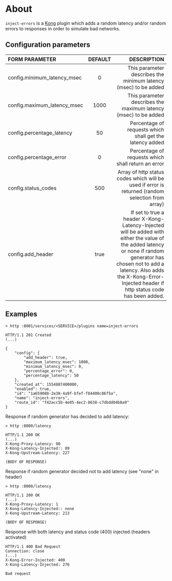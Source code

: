 # About
`````inject-errors````` is a [Kong](https://konghq.com) plugin which adds a random latency and/or random errors to responses in order to simulate bad networks.

## Configuration parameters
|FORM PARAMETER|DEFAULT|DESCRIPTION|
|:----|:------:|------:|
|config.minimum_latency_msec|0|This parameter describes the minimum latency (msec) to be added|
|config.maximum_latency_msec|1000|This parameter describes the maximum latency (msec) to be added|
|config.percentage_latency|50|Percentage of requests which shall get the latency added|
|config.percentage_error|0|Percentage of requests which shall return an error|
|config.status_codes|500|Array of http status codes which will be used if error is returned (random selection from array)|
|config.add_header|true|If set to true a header X-Kong-Latency-Injected will be added with either the value of the added latency or none if random generator has chosen not to add a latency. Also adds the X-Kong-Error-Injected header if http status code has been added.|

## Examples
````
> http :8001/services/<SERVICE>/plugins name=inject-errors 

HTTP/1.1 201 Created
(...)

{
    "config": {
        "add_header": true,
        "maximum_latency_msec": 1000,
        "minimum_latency_msec": 0,
        "percentage_error": 0,
        "percentage_latency": 50
    },
    "created_at": 1554887400000,
    "enabled": true,
    "id": "1a659088-2e38-4a9f-bfef-f84400c86f5a",
    "name": "inject-errors",
    "route_id": "f42acc5b-4e85-4ec2-8638-c7dbdd84b8a9"
}
````
Response if random generator has decided to add latency:
`````
> http :8000/latency

HTTP/1.1 200 OK
(...)
X-Kong-Proxy-Latency: 90
X-Kong-Latency-Injected:: 89
X-Kong-Upstream-Latency: 227

(BODY OF RESPONSE)
`````
Response if random generator decided not to add latency (see "none" in header)
`````
> http :8000/latency

HTTP/1.1 200 OK
(...)
X-Kong-Proxy-Latency: 1
X-Kong-Latency-Injected:: none
X-Kong-Upstream-Latency: 213

(BODY OF RESPONSE)
`````
Response with both latency and status code (400) injected (headers activated)
`````
HTTP/1.1 400 Bad Request
Connection: close
(...)
X-Kong-Error-Injected: 400
X-Kong-Latency-Injected: 276

Bad request
`````